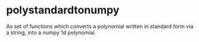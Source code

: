 # polystandardtonumpy
As set of functions which converts a polynomial written in standard form via a string, into a numpy 1d polynomial.

